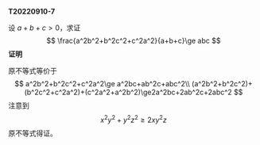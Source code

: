 **T20220910-7**

设 $a+b+c>0$，求证
$$
\frac{a^2b^2+b^2c^2+c^2a^2}{a+b+c}\ge abc
$$
**证明**

原不等式等价于
$$
a^2b^2+b^2c^2+c^2a^2\ge a^2bc+ab^2c+abc^2\\
(a^2b^2+b^2c^2)+(b^2c^2+c^2a^2)+(c^2a^2+a^2b^2)\ge2a^2bc+2ab^2c+2abc^2
$$
注意到
$$
x^2y^2+y^2z^2\ge2xy^2z
$$
原不等式得证。